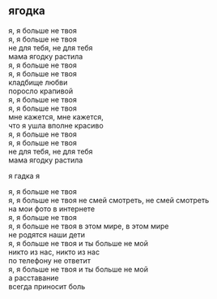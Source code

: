 ## ягодка

я, я больше не твоя  
я, я больше не твоя  
не для тебя, не для тебя   
мама ягодку растила   
я, я больше не твоя  
я, я больше не твоя  
кладбище любви   
поросло крапивой   
я, я больше не твоя  
я, я больше не твоя    
мне кажется, мне кажется,   
что я ушла вполне красиво  
я, я больше не твоя    
я, я больше не твоя    
не для тебя, не для тебя   
мама ягодку растила   

я гадка я  

я, я больше не твоя  
я, я больше не твоя 
не смей смотреть, не смей смотреть  
на мои фото в интернете   
я, я больше не твоя  
я, я больше не твоя 
в этом мире, в этом мире  
не родятся наши дети   
я, я больше не твоя 
и ты больше не мой   
никто из нас, никто из нас  
по телефону не ответит   
я, я больше не твоя 
и ты больше не мой   
а расставание  
всегда приносит боль  
